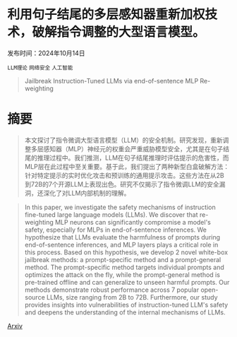 # 利用句子结尾的多层感知器重新加权技术，破解指令调整的大型语言模型。

发布时间：2024年10月14日

`LLM理论` `网络安全` `人工智能`

> Jailbreak Instruction-Tuned LLMs via end-of-sentence MLP Re-weighting

# 摘要

> 本文探讨了指令微调大型语言模型（LLM）的安全机制。研究发现，重新调整多层感知器（MLP）神经元的权重会严重威胁模型安全，尤其是在句子结尾的推理过程中。我们推测，LLM在句子结尾推理时评估提示的危害性，而MLP层在此过程中至关重要。基于此，我们提出了两种新型白盒破解方法：针对特定提示的实时优化攻击和预训练的通用提示攻击。这些方法在从2B到72B的7个开源LLM上表现出色。研究不仅揭示了指令微调LLM的安全漏洞，还深化了对LLM内部机制的理解。

> In this paper, we investigate the safety mechanisms of instruction fine-tuned large language models (LLMs). We discover that re-weighting MLP neurons can significantly compromise a model's safety, especially for MLPs in end-of-sentence inferences. We hypothesize that LLMs evaluate the harmfulness of prompts during end-of-sentence inferences, and MLP layers plays a critical role in this process. Based on this hypothesis, we develop 2 novel white-box jailbreak methods: a prompt-specific method and a prompt-general method. The prompt-specific method targets individual prompts and optimizes the attack on the fly, while the prompt-general method is pre-trained offline and can generalize to unseen harmful prompts. Our methods demonstrate robust performance across 7 popular open-source LLMs, size ranging from 2B to 72B. Furthermore, our study provides insights into vulnerabilities of instruction-tuned LLM's safety and deepens the understanding of the internal mechanisms of LLMs.

[Arxiv](https://arxiv.org/abs/2410.10150)